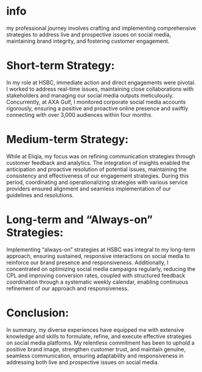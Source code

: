# info

my professional journey involves crafting and implementing comprehensive strategies to address live and prospective issues on social media, maintaining brand integrity, and fostering customer engagement.

# Short-term Strategy:
In my role at HSBC, immediate action and direct engagements were pivotal. I worked to address real-time issues, maintaining close collaborations with stakeholders and managing our social media outputs meticulously. Concurrently, at AXA Gulf, I monitored corporate social media accounts rigorously, ensuring a positive and proactive online presence and swiftly connecting with over 3,000 audiences within four months.

# Medium-term Strategy:
While at Eliqia, my focus was on refining communication strategies through customer feedback and analytics. The integration of insights enabled the anticipation and proactive resolution of potential issues, maintaining the consistency and effectiveness of our engagement strategies. During this period, coordinating and operationalizing strategies with various service providers ensured alignment and seamless implementation of our guidelines and resolutions.

# Long-term and “Always-on” Strategies:
Implementing “always-on” strategies at HSBC was integral to my long-term approach, ensuring sustained, responsive interactions on social media to reinforce our brand presence and responsiveness. Additionally, I concentrated on optimizing social media campaigns regularly, reducing the CPL and improving conversion rates, coupled with structured feedback coordination through a systematic weekly calendar, enabling continuous refinement of our approach and responsiveness.

# Conclusion:
In summary, my diverse experiences have equipped me with extensive knowledge and skills to formulate, refine, and execute effective strategies on social media platforms. My relentless commitment has been to uphold a positive brand image, strengthen customer trust, and maintain genuine, seamless communication, ensuring adaptability and responsiveness in addressing both live and prospective issues on social media.
